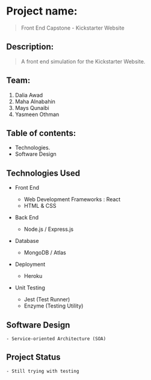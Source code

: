 # Project name:
> Front End Capstone - Kickstarter Website

## Description:
> A front end simulation for the Kickstarter Website.

## Team:
1. Dalia Awad
2. Maha Alnabahin
3. Mays Qunaibi
4. Yasmeen Othman

## Table of contents:
* Technologies.
* Software Design

## Technologies Used 
*  Front End
     * Web Development Frameworks : React
     * HTML & CSS

*  Back End
    - Node.js / Express.js

*  Database
    - MongoDB / Atlas

*  Deployment
    - Heroku
    
*  Unit Testing
     - Jest (Test Runner)
     - Enzyme (Testing Utility)
    
## Software Design
    - Service-oriented Architecture (SOA)


## Project Status
    - Still trying with testing



